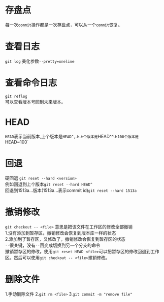 # 存盘点
每一次`commit`操作都是一次存盘点，可以从一个`commit`恢复。

# 查看日志
`git log`
美化参数`--pretty=oneline`

# 查看命令日志
`git reflog`  
可以查看版本号回到未来版本。

# HEAD
`HEAD`表示当前版本,上个版本是`HEAD^,上上个版本是`HEAD^^`上100个版本是`HEAD~100`

# 回退
硬回退
`git reset --hard <version>`  
例如回退到上个版本`git reset --hard HEAD^`  
回退到1513a...版本(1513a...表示commit id)`git reset --hard 1513a`

# 撤销修改
`git checkout -- <file>`
意思是把该文件在工作区的修改全部撤销  
1.没有添加到暂存区，撤销修改会恢复到版本库一样的状态  
2.添加到了暂存区，又修改了，撤销修改会恢复到暂存区的状态  
`--`很关键，没有`--`回变成切换到另一个分支的命令  
撤销暂存区的修改，使用`git reset HEAD <file>`可以把暂存区的修改回退到工作区。然后可以使用`git checkout -- <file>`撤销修改。

# 删除文件
1.手动删除文件
2.`git rm <file>`
3.`git commit -m "remove file"`